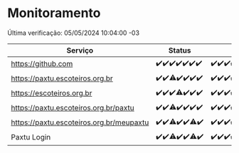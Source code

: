 # Monitoramento

Última verificação: 05/05/2024 10:04:00 -03

|Serviço|Status|Últimas 24h|
|---|---|---|
|https://github.com|<span title="2024-04-28: OK=24">✔️</span><span title="2024-04-29: OK=24">✔️</span><span title="2024-04-30: OK=24">✔️</span><span title="2024-05-01: OK=24">✔️</span><span title="2024-05-02: OK=24">✔️</span><span title="2024-05-03: OK=24">✔️</span><span title="2024-05-04: OK=13">✔️</span>|<span title="04/05/2024 10:06:00 -03 : 200">✔️</span><span title="04/05/2024 11:06:00 -03 : 200">✔️</span><span title="04/05/2024 12:06:00 -03 : 200">✔️</span><span title="04/05/2024 13:06:00 -03 : 200">✔️</span><span title="04/05/2024 14:03:00 -03 : 200">✔️</span><span title="04/05/2024 15:07:00 -03 : 200">✔️</span><span title="04/05/2024 16:06:00 -03 : 200">✔️</span><span title="04/05/2024 17:07:00 -03 : 200">✔️</span><span title="04/05/2024 18:06:00 -03 : 200">✔️</span><span title="04/05/2024 19:05:00 -03 : 200">✔️</span><span title="04/05/2024 20:06:00 -03 : 200">✔️</span><span title="04/05/2024 21:33:00 -03 : 200">✔️</span><span title="04/05/2024 22:49:00 -03 : 200">✔️</span><span title="04/05/2024 23:21:00 -03 : 200">✔️</span><span title="05/05/2024 00:07:00 -03 : 200">✔️</span><span title="05/05/2024 01:09:00 -03 : 200">✔️</span><span title="05/05/2024 02:06:00 -03 : 200">✔️</span><span title="05/05/2024 03:07:00 -03 : 200">✔️</span><span title="05/05/2024 04:06:00 -03 : 200">✔️</span><span title="05/05/2024 05:07:00 -03 : 200">✔️</span><span title="05/05/2024 06:08:00 -03 : 200">✔️</span><span title="05/05/2024 07:07:00 -03 : 200">✔️</span><span title="05/05/2024 08:05:00 -03 : 200">✔️</span><span title="05/05/2024 09:10:00 -03 : 200">✔️</span><span title="05/05/2024 10:04:00 -03 : 200">✔️</span>|
|https://paxtu.escoteiros.org.br|<span title="2024-04-28: OK=24">✔️</span><span title="2024-04-29: OK=24">✔️</span><span title="2024-04-30: OK=23, Falhas=1">⚠️</span><span title="2024-05-01: OK=24">✔️</span><span title="2024-05-02: OK=24">✔️</span><span title="2024-05-03: OK=24">✔️</span><span title="2024-05-04: OK=13">✔️</span>|<span title="04/05/2024 10:06:00 -03 : 200">✔️</span><span title="04/05/2024 11:06:00 -03 : 200">✔️</span><span title="04/05/2024 12:06:00 -03 : 200">✔️</span><span title="04/05/2024 13:06:00 -03 : 200">✔️</span><span title="04/05/2024 14:03:00 -03 : 200">✔️</span><span title="04/05/2024 15:07:00 -03 : 200">✔️</span><span title="04/05/2024 16:06:00 -03 : 200">✔️</span><span title="04/05/2024 17:07:00 -03 : 200">✔️</span><span title="04/05/2024 18:06:00 -03 : 200">✔️</span><span title="04/05/2024 19:05:00 -03 : 200">✔️</span><span title="04/05/2024 20:06:00 -03 : 200">✔️</span><span title="04/05/2024 21:33:00 -03 : 200">✔️</span><span title="04/05/2024 22:49:00 -03 : 200">✔️</span><span title="04/05/2024 23:21:00 -03 : 200">✔️</span><span title="05/05/2024 00:07:00 -03 : 200">✔️</span><span title="05/05/2024 01:09:00 -03 : 200">✔️</span><span title="05/05/2024 02:06:00 -03 : 200">✔️</span><span title="05/05/2024 03:08:00 -03 : 200">✔️</span><span title="05/05/2024 04:06:00 -03 : 200">✔️</span><span title="05/05/2024 05:07:00 -03 : 200">✔️</span><span title="05/05/2024 06:08:00 -03 : 200">✔️</span><span title="05/05/2024 07:07:00 -03 : 200">✔️</span><span title="05/05/2024 08:05:00 -03 : 200">✔️</span><span title="05/05/2024 09:10:00 -03 : 200">✔️</span><span title="05/05/2024 10:04:00 -03 : 200">✔️</span>|
|https://escoteiros.org.br|<span title="2024-04-28: OK=24">✔️</span><span title="2024-04-29: OK=24">✔️</span><span title="2024-04-30: OK=24">✔️</span><span title="2024-05-01: OK=23, Falhas=1">⚠️</span><span title="2024-05-02: OK=24">✔️</span><span title="2024-05-03: OK=24">✔️</span><span title="2024-05-04: OK=13">✔️</span>|<span title="04/05/2024 10:06:00 -03 : 200">✔️</span><span title="04/05/2024 11:06:00 -03 : 200">✔️</span><span title="04/05/2024 12:06:00 -03 : 200">✔️</span><span title="04/05/2024 13:06:00 -03 : 200">✔️</span><span title="04/05/2024 14:03:00 -03 : 200">✔️</span><span title="04/05/2024 15:07:00 -03 : 200">✔️</span><span title="04/05/2024 16:06:00 -03 : 200">✔️</span><span title="04/05/2024 17:07:00 -03 : 200">✔️</span><span title="04/05/2024 18:06:00 -03 : 200">✔️</span><span title="04/05/2024 19:05:00 -03 : 200">✔️</span><span title="04/05/2024 20:06:00 -03 : 200">✔️</span><span title="04/05/2024 21:33:00 -03 : 200">✔️</span><span title="04/05/2024 22:49:00 -03 : 200">✔️</span><span title="04/05/2024 23:21:00 -03 : 200">✔️</span><span title="05/05/2024 00:07:00 -03 : 200">✔️</span><span title="05/05/2024 01:09:00 -03 : 200">✔️</span><span title="05/05/2024 02:06:00 -03 : 200">✔️</span><span title="05/05/2024 03:08:00 -03 : 200">✔️</span><span title="05/05/2024 04:06:00 -03 : 200">✔️</span><span title="05/05/2024 05:07:00 -03 : 200">✔️</span><span title="05/05/2024 06:08:00 -03 : 200">✔️</span><span title="05/05/2024 07:07:00 -03 : 200">✔️</span><span title="05/05/2024 08:05:00 -03 : 200">✔️</span><span title="05/05/2024 09:10:00 -03 : 200">✔️</span><span title="05/05/2024 10:04:00 -03 : 200">✔️</span>|
|https://paxtu.escoteiros.org.br/paxtu|<span title="2024-04-28: OK=24">✔️</span><span title="2024-04-29: OK=24">✔️</span><span title="2024-04-30: OK=23, Falhas=1">⚠️</span><span title="2024-05-01: OK=24">✔️</span><span title="2024-05-02: OK=24">✔️</span><span title="2024-05-03: OK=24">✔️</span><span title="2024-05-04: OK=13">✔️</span>|<span title="04/05/2024 10:06:00 -03 : 200">✔️</span><span title="04/05/2024 11:06:00 -03 : 200">✔️</span><span title="04/05/2024 12:06:00 -03 : 200">✔️</span><span title="04/05/2024 13:06:00 -03 : 200">✔️</span><span title="04/05/2024 14:03:00 -03 : 200">✔️</span><span title="04/05/2024 15:07:00 -03 : 200">✔️</span><span title="04/05/2024 16:06:00 -03 : 200">✔️</span><span title="04/05/2024 17:07:00 -03 : 200">✔️</span><span title="04/05/2024 18:06:00 -03 : 200">✔️</span><span title="04/05/2024 19:05:00 -03 : 200">✔️</span><span title="04/05/2024 20:06:00 -03 : 200">✔️</span><span title="04/05/2024 21:33:00 -03 : 200">✔️</span><span title="04/05/2024 22:49:00 -03 : 200">✔️</span><span title="04/05/2024 23:21:00 -03 : 200">✔️</span><span title="05/05/2024 00:07:00 -03 : 200">✔️</span><span title="05/05/2024 01:09:00 -03 : 200">✔️</span><span title="05/05/2024 02:06:00 -03 : 200">✔️</span><span title="05/05/2024 03:08:00 -03 : 200">✔️</span><span title="05/05/2024 04:06:00 -03 : 200">✔️</span><span title="05/05/2024 05:07:00 -03 : 200">✔️</span><span title="05/05/2024 06:08:00 -03 : 200">✔️</span><span title="05/05/2024 07:07:00 -03 : 200">✔️</span><span title="05/05/2024 08:05:00 -03 : 200">✔️</span><span title="05/05/2024 09:10:00 -03 : 200">✔️</span><span title="05/05/2024 10:04:00 -03 : 200">✔️</span>|
|https://paxtu.escoteiros.org.br/meupaxtu|<span title="2024-04-28: OK=24">✔️</span><span title="2024-04-29: OK=24">✔️</span><span title="2024-04-30: OK=23, Falhas=1">⚠️</span><span title="2024-05-01: OK=24">✔️</span><span title="2024-05-02: OK=24">✔️</span><span title="2024-05-03: OK=22, Falhas=2">⚠️</span><span title="2024-05-04: OK=13">✔️</span>|<span title="04/05/2024 10:06:00 -03 : 200">✔️</span><span title="04/05/2024 11:06:00 -03 : 200">✔️</span><span title="04/05/2024 12:06:00 -03 : 200">✔️</span><span title="04/05/2024 13:06:00 -03 : 200">✔️</span><span title="04/05/2024 14:03:00 -03 : 200">✔️</span><span title="04/05/2024 15:07:00 -03 : 200">✔️</span><span title="04/05/2024 16:06:00 -03 : 200">✔️</span><span title="04/05/2024 17:07:00 -03 : 200">✔️</span><span title="04/05/2024 18:06:00 -03 : 200">✔️</span><span title="04/05/2024 19:05:00 -03 : 200">✔️</span><span title="04/05/2024 20:06:00 -03 : 200">✔️</span><span title="04/05/2024 21:33:00 -03 : 200">✔️</span><span title="04/05/2024 22:49:00 -03 : 200">✔️</span><span title="04/05/2024 23:21:00 -03 : 200">✔️</span><span title="05/05/2024 00:07:00 -03 : 200">✔️</span><span title="05/05/2024 01:09:00 -03 : 200">✔️</span><span title="05/05/2024 02:06:00 -03 : 200">✔️</span><span title="05/05/2024 03:08:00 -03 : 200">✔️</span><span title="05/05/2024 04:06:00 -03 : 200">✔️</span><span title="05/05/2024 05:07:00 -03 : 200">✔️</span><span title="05/05/2024 06:08:00 -03 : 200">✔️</span><span title="05/05/2024 07:07:00 -03 : 200">✔️</span><span title="05/05/2024 08:05:00 -03 : 200">✔️</span><span title="05/05/2024 09:10:00 -03 : 200">✔️</span><span title="05/05/2024 10:04:00 -03 : 200">✔️</span>|
|Paxtu Login|<span title="2024-04-28: OK=24">✔️</span><span title="2024-04-29: OK=24">✔️</span><span title="2024-04-30: OK=23, Falhas=1">⚠️</span><span title="2024-05-01: OK=24">✔️</span><span title="2024-05-02: OK=24">✔️</span><span title="2024-05-03: OK=22, Falhas=2">⚠️</span><span title="2024-05-04: OK=13">✔️</span>|<span title="04/05/2024 10:06:00 -03 : 200">✔️</span><span title="04/05/2024 11:06:00 -03 : 200">✔️</span><span title="04/05/2024 12:06:00 -03 : 200">✔️</span><span title="04/05/2024 13:06:00 -03 : 200">✔️</span><span title="04/05/2024 14:03:00 -03 : 200">✔️</span><span title="04/05/2024 15:07:00 -03 : 200">✔️</span><span title="04/05/2024 16:06:00 -03 : 200">✔️</span><span title="04/05/2024 17:07:00 -03 : 200">✔️</span><span title="04/05/2024 18:06:00 -03 : 200">✔️</span><span title="04/05/2024 19:05:00 -03 : 200">✔️</span><span title="04/05/2024 20:06:00 -03 : 200">✔️</span><span title="04/05/2024 21:33:00 -03 : 200">✔️</span><span title="04/05/2024 22:49:00 -03 : 200">✔️</span><span title="04/05/2024 23:21:00 -03 : 200">✔️</span><span title="05/05/2024 00:07:00 -03 : 200">✔️</span><span title="05/05/2024 01:09:00 -03 : 200">✔️</span><span title="05/05/2024 02:06:00 -03 : 200">✔️</span><span title="05/05/2024 03:08:00 -03 : 200">✔️</span><span title="05/05/2024 04:06:00 -03 : 200">✔️</span><span title="05/05/2024 05:07:00 -03 : 200">✔️</span><span title="05/05/2024 06:08:00 -03 : 200">✔️</span><span title="05/05/2024 07:07:00 -03 : 200">✔️</span><span title="05/05/2024 08:05:00 -03 : 200">✔️</span><span title="05/05/2024 09:10:00 -03 : 200">✔️</span><span title="05/05/2024 10:04:00 -03 : 200">✔️</span>|
